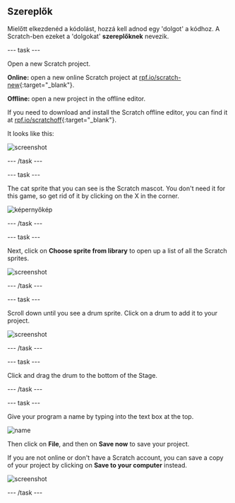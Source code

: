 ## Szereplők

Mielőtt elkezdenéd a kódolást, hozzá kell adnod egy 'dolgot' a kódhoz. A Scratch-ben ezeket a 'dolgokat' **szereplőknek** nevezik.

\--- task \---

Open a new Scratch project.

**Online:** open a new online Scratch project at [rpf.io/scratch-new](http://rpf.io/scratch-new){:target="_blank"}.

**Offline:** open a new project in the offline editor.

If you need to download and install the Scratch offline editor, you can find it at [rpf.io/scratchoff](http://rpf.io/scratchoff){:target="_blank"}.

It looks like this:

![screenshot](images/band-scratch.png)

\--- /task \---

\--- task \---

The cat sprite that you can see is the Scratch mascot. You don't need it for this game, so get rid of it by clicking on the X in the corner.

![képernyőkép](images/band-delete-annotated.png)

\--- /task \---

\--- task \---

Next, click on **Choose sprite from library** to open up a list of all the Scratch sprites.

![screenshot](images/band-sprite-library.png)

\--- /task \---

\--- task \---

Scroll down until you see a drum sprite. Click on a drum to add it to your project.

![screenshot](images/band-sprite-drum.png)

\--- /task \---

\--- task \---

Click and drag the drum to the bottom of the Stage.

\--- /task \---

\--- task \---

Give your program a name by typing into the text box at the top.

![name](images/band-name-annotated.png)

Then click on **File**, and then on **Save now** to save your project.

If you are not online or don't have a Scratch account, you can save a copy of your project by clicking on **Save to your computer** instead.

![screenshot](images/band-save.png)

\--- /task \---